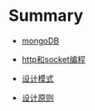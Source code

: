 # Summary

* [mongoDB](mongodb/mongodb.md)

* [http和socket编程](http和socket编程/http和socket编程.md)

* [设计模式](编码的艺术/设计模式.md)

* [设计原则](编码的艺术/设计原则.md)

  
